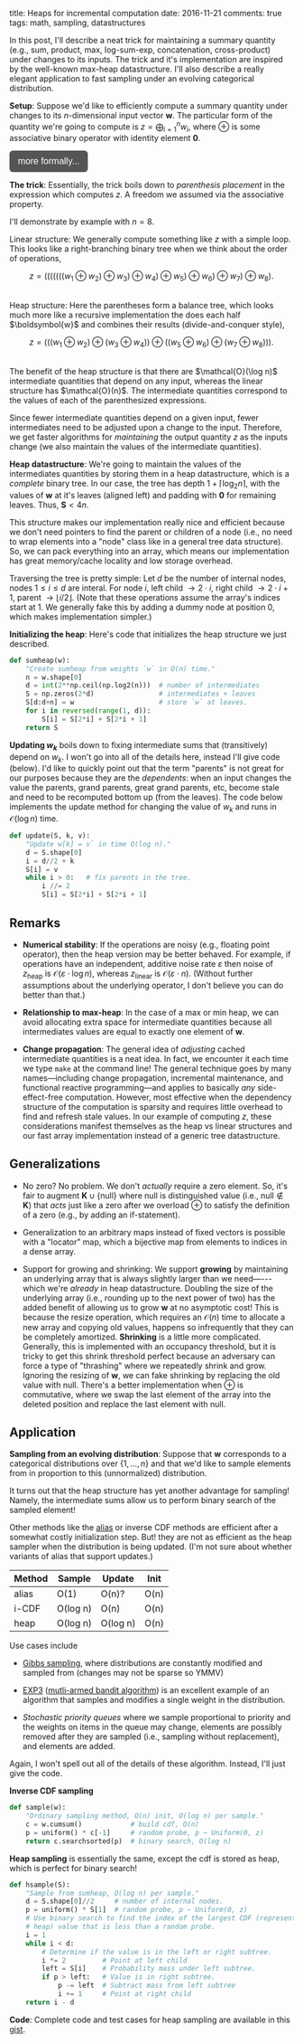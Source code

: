title: Heaps for incremental computation
date: 2016-11-21
comments: true
tags: math, sampling, datastructures


In this post, I'll describe a neat trick for maintaining a summary quantity
(e.g., sum, product, max, log-sum-exp, concatenation, cross-product) under
changes to its inputs. The trick and it's implementation are inspired by the
well-known max-heap datastructure. I'll also describe a really elegant
application to fast sampling under an evolving categorical distribution.


**Setup**: Suppose we'd like to efficiently compute a summary quantity under
changes to its $n$-dimensional input vector $\boldsymbol{w}$. The particular
form of the quantity we're going to compute is $z = \bigoplus_{i=1}^n w_i$,
where $\oplus$ is some associative binary operator with identity element
$\boldsymbol{0}$.

<style>
.toggle-button {
    background-color: #555555;
    border: none;
    color: white;
    padding: 10px 15px;
    border-radius: 6px;
    text-align: center;
    text-decoration: none;
    display: inline-block;
    font-size: 16px;
    cursor: pointer;
}
.derivation {
  background-color: #f2f2f2;
  border: thin solid #ddd;
  padding: 10px;
  margin-bottom: 10px;
}
</style>

<script>
// workaround for when markdown/mathjax gets confused by the
// javascript dollar function.
function toggle(x) { $(x).toggle(); }
</script>

<button class="toggle-button" onclick="toggle('#operator-mathy');">more formally...</button>
<div id="operator-mathy" class="derivation" style="display:none">

* $\boldsymbol{w} \in \boldsymbol{K}^n$

* $\oplus: \boldsymbol{K} \times \boldsymbol{K} \mapsto \boldsymbol{K}$.

* Associative: $(a \oplus b) \oplus c = a \oplus (b \oplus c)$ for all $a,b,c
  \in \boldsymbol{K}$.

* Identity element: $\boldsymbol{0} \in \boldsymbol{K}$ such that $k \oplus
  \boldsymbol{0} = \boldsymbol{0} \oplus k = k$, for all $k \in \boldsymbol{K}$.

</div>

**The trick**: Essentially, the trick boils down to *parenthesis placement* in
the expression which computes $z$. A freedom we assumed via the associative
property.

I'll demonstrate by example with $n=8$.

Linear structure: We generally compute something like $z$ with a simple
loop. This looks like a right-branching binary tree when we think about the
order of operations,

$$
z = (((((((w_1 \oplus w_2) \oplus w_3) \oplus w_4) \oplus w_5) \oplus w_6) \oplus w_7) \oplus w_8).
$$

<br/>
Heap structure: Here the parentheses form a balance tree, which looks much more
like a recursive implementation the does each half $\boldsymbol{w}$ and combines
their results (divide-and-conquer style),

$$
z = (((w_1 \oplus w_2) \oplus (w_3 \oplus w_4)) \oplus ((w_5 \oplus w_6) \oplus (w_7 \oplus w_8))).
$$

<br/>
The benefit of the heap structure is that there are $\mathcal{O}(\log n)$
intermediate quantities that depend on any input, whereas the linear structure
has $\mathcal{O}(n)$. The intermediate quantities correspond to the values of each of the
parenthesized expressions.

Since fewer intermediate quantities depend on a given input, fewer intermediates
need to be adjusted upon a change to the input. Therefore, we get faster
algorithms for *maintaining* the output quantity $z$ as the inputs change (we
also maintain the values of the intermediate quantities).

**Heap datastructure**: We're going to maintain the values of the intermediates
quantities by storing them in a heap datastructure, which is a *complete* binary
tree. In our case, the tree has depth $1 + \lceil \log_2 n \rceil$, with the
values of $\boldsymbol{w}$ at it's leaves (aligned left) and padding with
$\boldsymbol{0}$ for remaining leaves. Thus, $\boldsymbol{S} < 4 n$.

This structure makes our implementation really nice and efficient because we
don't need pointers to find the parent or children of a node (i.e., no need to
wrap elements into a "node" class like in a general tree data structure). So, we
can pack everything into an array, which means our implementation has great
memory/cache locality and low storage overhead.

Traversing the tree is pretty simple: Let $d$ be the number of internal nodes,
nodes $1 \le i \le d$ are interal. For node $i$, left child $\rightarrow {2
\cdot i},$ right child $\rightarrow {2 \cdot i + 1},$ parent $\rightarrow
\lfloor i / 2 \rfloor.$ (Note that these operations assume the array's indices
start at $1$. We generally fake this by adding a dummy node at position $0$,
which makes implementation simpler.)

**Initializing the heap**: Here's code that initializes the heap structure we
  just described.

```python
def sumheap(w):
    "Create sumheap from weights `w` in O(n) time."
    n = w.shape[0]
    d = int(2**np.ceil(np.log2(n)))  # number of intermediates
    S = np.zeros(2*d)                # intermediates + leaves
    S[d:d+n] = w                     # store `w` at leaves.
    for i in reversed(range(1, d)):
        S[i] = S[2*i] + S[2*i + 1]
    return S
```

**Updating $w_k$** boils down to fixing intermediate sums that (transitively)
  depend on $w_k$. I won't go into all of the details here, instead I'll give
  code (below). I'd like to quickly point out that the term "parents" is not
  great for our purposes because they are the *dependents*: when an input
  changes the value the parents, grand parents, great grand parents, etc, become
  stale and need to be recomputed bottom up (from the leaves). The code below
  implements the update method for changing the value of $w_k$ and runs in
  $\mathcal{O}(\log n)$ time.


```python
def update(S, k, v):
    "Update w[k] = v` in time O(log n)."
    d = S.shape[0]
    i = d//2 + k
    S[i] = v
    while i > 0:   # fix parents in the tree.
        i //= 2
        S[i] = S[2*i] + S[2*i + 1]
```

Remarks
-------

 * **Numerical stability**: If the operations are noisy (e.g., floating point
   operator), then the heap version may be better behaved. For example, if
   operations have an independent, additive noise rate $\varepsilon$ then noise
   of $z_{\text{heap}}$ is $\mathcal{O}(\varepsilon \cdot \log n)$, whereas
   $z_{\text{linear}}$ is $\mathcal{O}(\varepsilon \cdot n)$. (Without further
   assumptions about the underlying operator, I don't believe you can do better
   than that.)

 * **Relationship to max-heap**: In the case of a max or min heap, we can avoid
   allocating extra space for intermediate quantities because all intermediates
   values are equal to exactly one element of $\boldsymbol{w}$.

 * **Change propagation**: The general idea of *adjusting* cached intermediate
   quantities is a neat idea. In fact, we encounter it each time we type
   ``make`` at the command line! The general technique goes by many
   names&mdash;including change propagation, incremental maintenance, and
   functional reactive programming&mdash;and applies to basically *any*
   side-effect-free computation. However, most effective when the dependency
   structure of the computation is sparsity and requires little overhead to find
   and refresh stale values. In our example of computing $z$, these
   considerations manifest themselves as the heap vs linear structures and our
   fast array implementation instead of a generic tree datastructure.


Generalizations
---------------

 * No zero? No problem. We don't *actually* require a zero element. So, it's
   fair to augment $\boldsymbol{K} \cup \{ \textsf{null} \}$ where
   $\textsf{null}$ is distinguished value (i.e., $\textsf{null} \notin
   \boldsymbol{K}$) that *acts* just like a zero after we overload $\oplus$ to
   satisfy the definition of a zero (e.g., by adding an if-statement).

 * Generalization to an arbitrary maps instead of fixed vectors is possible with
   a "locator" map, which a bijective map from elements to indices in a dense
   array.

 * Support for growing and shrinking: We support **growing** by maintaining an
   underlying array that is always slightly larger than we need&mdash;---which
   we're *already* in heap datastructure. Doubling the size of the underlying
   array (i.e., rounding up to the next power of two) has the added benefit of
   allowing us to grow $\boldsymbol{w}$ at no asymptotic cost!  This is because
   the resize operation, which requires an $\mathcal{O}(n)$ time to allocate a
   new array and copying old values, happens so infrequently that they can be
   completely amortized. **Shrinking** is a little more complicated. Generally,
   this is implemented with an occupancy threshold, but it is tricky to get this
   shrink threshold perfect because an adversary can force a type of "thrashing"
   where we repeatedly shrink and grow. Ignoring the resizing of
   $\boldsymbol{w}$, we can fake shrinking by replacing the old value with
   $\textsf{null}$. There's a better implementation when $\oplus$ is
   commutative, where we swap the last element of the array into the deleted
   position and replace the last element with $\textsf{null}$.


Application
-----------

**Sampling from an evolving distribution**: Suppose that $\boldsymbol{w}$
corresponds to a categorical distributions over $\{1, \ldots, n\}$ and that we'd
like to sample elements from in proportion to this (unnormalized) distribution.

It turns out that the heap structure has yet another advantage for sampling!
Namely, the intermediate sums allow us to perform binary search of the sampled
element!

Other methods like the [alias](http://www.keithschwarz.com/darts-dice-coins/) or
inverse CDF methods are efficient after a somewhat costly initialization
step. But! they are not as efficient as the heap sampler when the distribution
is being updated. (I'm not sure about whether variants of alias that support
updates.)

<center>

  | Method |  Sample  |  Update  | Init |
  | ------ | -------- | -------- | ---- |
  |  alias |   O(1)   |  O(n)?   | O(n) |
  |  i-CDF | O(log n) |  O(n)    | O(n) |
  |  heap  | O(log n) | O(log n) | O(n) |

</center>

Use cases include

* [Gibbs sampling](https://en.wikipedia.org/wiki/Gibbs_sampling), where
  distributions are constantly modified and sampled from (changes may not be
  sparse so YMMV)

* [EXP3](https://jeremykun.com/2013/11/08/adversarial-bandits-and-the-exp3-algorithm/)
  ([mutli-armed bandit algorithm](https://en.wikipedia.org/wiki/Multi-armed_bandit))
  is an excellent example of an algorithm that samples and modifies a single
  weight in the distribution.

* *Stochastic priority queues* where we sample proportional to priority and the
  weights on items in the queue may change, elements are possibly removed after
  they are sampled (i.e., sampling without replacement), and elements are added.

Again, I won't spell out all of the details of these algorithm. Instead, I'll
just give the code.

**Inverse CDF sampling**

```python
def sample(w):
    "Ordinary sampling method, O(n) init, O(log n) per sample."
    c = w.cumsum()            # build cdf, O(n)
    p = uniform() * c[-1]     # random probe, p ~ Uniform(0, z)
    return c.searchsorted(p)  # binary search, O(log n)
```

**Heap sampling** is essentially the same, except the cdf is stored as heap,
which is perfect for binary search!

```python
def hsample(S):
    "Sample from sumheap, O(log n) per sample."
    d = S.shape[0]//2     # number of internal nodes.
    p = uniform() * S[1]  # random probe, p ~ Uniform(0, z)
    # Use binary search to find the index of the largest CDF (represented as a
    # heap) value that is less than a random probe.
    i = 1
    while i < d:
        # Determine if the value is in the left or right subtree.
        i *= 2         # Point at left child
        left = S[i]    # Probability mass under left subtree.
        if p > left:   # Value is in right subtree.
            p -= left  # Subtract mass from left subtree
            i += 1     # Point at right child
    return i - d
```

**Code**: Complete code and test cases for heap sampling are available in this
[gist](https://gist.github.com/timvieira/da31b56436045a3122f5adf5aafec515).
